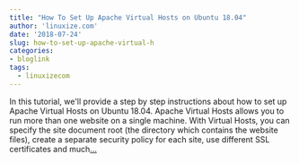 ```yaml
---
title: "How To Set Up Apache Virtual Hosts on Ubuntu 18.04"
author: 'linuxize.com'
date: '2018-07-24'
slug: how-to-set-up-apache-virtual-h
categories:
- bloglink
tags:
  - linuxizecom
---
```


In this tutorial, we'll provide a step by step instructions about how to set up Apache Virtual Hosts on Ubuntu 18.04. Apache Virtual Hosts allows you to run more than one website on a single machine. With Virtual Hosts, you can specify the site document root (the directory which contains the website files), create a separate security policy for each site, use different SSL certificates and much[... <i class="fas fa-external-link-alt"></i>](https://linuxize.com/post/how-to-set-up-apache-virtual-hosts-on-ubuntu-18-04/)

